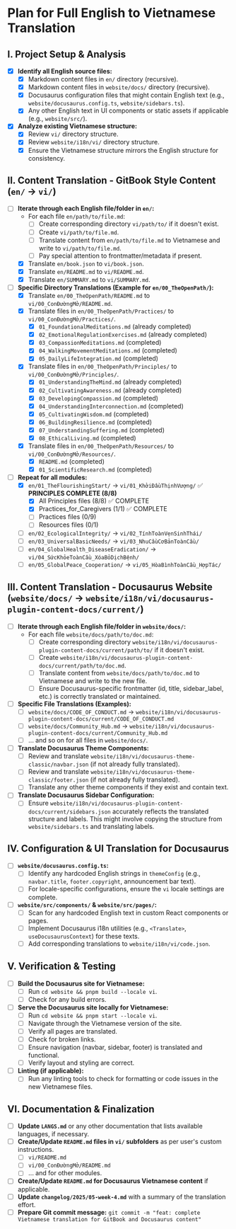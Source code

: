 # Plan for Full English to Vietnamese Translation

## I. Project Setup & Analysis
- [x] **Identify all English source files:**
    - [x] Markdown content files in `en/` directory (recursive).
    - [x] Markdown content files in `website/docs/` directory (recursive).
    - [x] Docusaurus configuration files that might contain English text (e.g., `website/docusaurus.config.ts`, `website/sidebars.ts`).
    - [x] Any other English text in UI components or static assets if applicable (e.g., `website/src/`).
- [x] **Analyze existing Vietnamese structure:**
    - [x] Review `vi/` directory structure.
    - [x] Review `website/i18n/vi/` directory structure.
    - [x] Ensure the Vietnamese structure mirrors the English structure for consistency.

## II. Content Translation - GitBook Style Content (`en/` -> `vi/`)
- [ ] **Iterate through each English file/folder in `en/`:**
    - For each file `en/path/to/file.md`:
        - [ ] Create corresponding directory `vi/path/to/` if it doesn't exist.
        - [ ] Create `vi/path/to/file.md`.
        - [ ] Translate content from `en/path/to/file.md` to Vietnamese and write to `vi/path/to/file.md`.
        - [ ] Pay special attention to frontmatter/metadata if present.
    - [x] Translate `en/book.json` to `vi/book.json`.
    - [x] Translate `en/README.md` to `vi/README.md`.
    - [x] Translate `en/SUMMARY.md` to `vi/SUMMARY.md`.
- [ ] **Specific Directory Translations (Example for `en/00_TheOpenPath/`):**
    - [x] Translate `en/00_TheOpenPath/README.md` to `vi/00_ConĐườngMở/README.md`.
    - [x] Translate files in `en/00_TheOpenPath/Practices/` to `vi/00_ConĐườngMở/Practices/`.
        - [x] `01_FoundationalMeditations.md` (already completed)
        - [x] `02_EmotionalRegulationExercises.md` (already completed)
        - [x] `03_CompassionMeditations.md` (completed)
        - [x] `04_WalkingMovementMeditations.md` (completed)
        - [x] `05_DailyLifeIntegration.md` (completed)
    - [x] Translate files in `en/00_TheOpenPath/Principles/` to `vi/00_ConĐườngMở/Principles/`.
        - [x] `01_UnderstandingTheMind.md` (already completed)
        - [x] `02_CultivatingAwareness.md` (already completed)
        - [x] `03_DevelopingCompassion.md` (completed)
        - [x] `04_UnderstandingInterconnection.md` (completed)
        - [x] `05_CultivatingWisdom.md` (completed)
        - [x] `06_BuildingResilience.md` (completed)
        - [x] `07_UnderstandingSuffering.md` (completed)
        - [x] `08_EthicalLiving.md` (completed)
    - [x] Translate files in `en/00_TheOpenPath/Resources/` to `vi/00_ConĐườngMở/Resources/`.
        - [x] `README.md` (completed)
        - [x] `01_ScientificResearch.md` (completed)
- [ ] **Repeat for all modules:**
    - [x] `en/01_TheFlourishingStart/` -> `vi/01_KhởiĐầuThịnhVượng/` ✅ **PRINCIPLES COMPLETE (8/8)**
        - [x] All Principles files (8/8) ✅ COMPLETE
        - [x] Practices_for_Caregivers (1/1) ✅ COMPLETE
        - [ ] Practices files (0/9)
        - [ ] Resources files (0/1)
    - [ ] `en/02_EcologicalIntegrity/` -> `vi/02_TínhToànVẹnSinhThái/`
    - [ ] `en/03_UniversalBasicNeeds/` -> `vi/03_NhuCầuCơBảnToànCầu/`
    - [ ] `en/04_GlobalHealth_DiseaseEradication/` -> `vi/04_SứcKhỏeToànCầu_XóaBỏDịchBệnh/`
    - [ ] `en/05_GlobalPeace_Cooperation/` -> `vi/05_HòaBìnhToànCầu_HợpTác/`

## III. Content Translation - Docusaurus Website (`website/docs/` -> `website/i18n/vi/docusaurus-plugin-content-docs/current/`)
- [ ] **Iterate through each English file/folder in `website/docs/`:**
    - For each file `website/docs/path/to/doc.md`:
        - [ ] Create corresponding directory `website/i18n/vi/docusaurus-plugin-content-docs/current/path/to/` if it doesn't exist.
        - [ ] Create `website/i18n/vi/docusaurus-plugin-content-docs/current/path/to/doc.md`.
        - [ ] Translate content from `website/docs/path/to/doc.md` to Vietnamese and write to the new file.
        - [ ] Ensure Docusaurus-specific frontmatter (id, title, sidebar_label, etc.) is correctly translated or maintained.
- [ ] **Specific File Translations (Examples):**
    - [ ] `website/docs/CODE_OF_CONDUCT.md` -> `website/i18n/vi/docusaurus-plugin-content-docs/current/CODE_OF_CONDUCT.md`
    - [ ] `website/docs/Community_Hub.md` -> `website/i18n/vi/docusaurus-plugin-content-docs/current/Community_Hub.md`
    - [ ] ... and so on for all files in `website/docs/`.
- [ ] **Translate Docusaurus Theme Components:**
    - [ ] Review and translate `website/i18n/vi/docusaurus-theme-classic/navbar.json` (if not already fully translated).
    - [ ] Review and translate `website/i18n/vi/docusaurus-theme-classic/footer.json` (if not already fully translated).
    - [ ] Translate any other theme components if they exist and contain text.
- [ ] **Translate Docusaurus Sidebar Configuration:**
    - [ ] Ensure `website/i18n/vi/docusaurus-plugin-content-docs/current/sidebars.json` accurately reflects the translated structure and labels. This might involve copying the structure from `website/sidebars.ts` and translating labels.

## IV. Configuration & UI Translation for Docusaurus
- [ ] **`website/docusaurus.config.ts`:**
    - [ ] Identify any hardcoded English strings in `themeConfig` (e.g., `navbar.title`, `footer.copyright`, announcement bar text).
    - [ ] For locale-specific configurations, ensure the `vi` locale settings are complete.
- [ ] **`website/src/components/` & `website/src/pages/`:**
    - [ ] Scan for any hardcoded English text in custom React components or pages.
    - [ ] Implement Docusaurus i18n utilities (e.g., `<Translate>`, `useDocusaurusContext`) for these texts.
    - [ ] Add corresponding translations to `website/i18n/vi/code.json`.

## V. Verification & Testing
- [ ] **Build the Docusaurus site for Vietnamese:**
    - [ ] Run `cd website && pnpm build --locale vi`.
    - [ ] Check for any build errors.
- [ ] **Serve the Docusaurus site locally for Vietnamese:**
    - [ ] Run `cd website && pnpm start --locale vi`.
    - [ ] Navigate through the Vietnamese version of the site.
    - [ ] Verify all pages are translated.
    - [ ] Check for broken links.
    - [ ] Ensure navigation (navbar, sidebar, footer) is translated and functional.
    - [ ] Verify layout and styling are correct.
- [ ] **Linting (if applicable):**
    - [ ] Run any linting tools to check for formatting or code issues in the new Vietnamese files.

## VI. Documentation & Finalization
- [ ] **Update `LANGS.md`** or any other documentation that lists available languages, if necessary.
- [ ] **Create/Update `README.md` files in `vi/` subfolders** as per user's custom instructions.
    - [ ] `vi/README.md`
    - [ ] `vi/00_ConĐườngMở/README.md`
    - [ ] ... and for other modules.
- [ ] **Create/Update `README.md` for Docusaurus Vietnamese content** if applicable.
- [ ] **Update `changelog/2025/05-week-4.md`** with a summary of the translation effort.
- [ ] **Prepare Git commit message:** `git commit -m "feat: complete Vietnamese translation for GitBook and Docusaurus content"`
